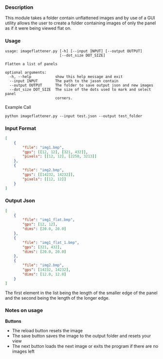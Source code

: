 ### Description

This module takes a folder contain unflattened images and by use of a GUI utility
allows the user to create a folder containing images of only the panel as if it
were being viewed flat on.

### Usage
```
usage: imageflattener.py [-h] [--input INPUT] [--output OUTPUT]
                         [--dot_size DOT_SIZE]

Flatten a list of panels

optional arguments:
  -h, --help           show this help message and exit
  --input INPUT        The path to the jason contain
  --output OUTPUT      The folder to save output json and new images
  --dot_size DOT_SIZE  The size of the dots used to mark and select panel
                       corners.
```

Example Call

```python imageflattener.py --input test.json --output test_folder```


### Input Format
```json
[
    {
        "file": "img1.bmp",
        "gps": [[12, 12], [321, 432]],
        "pixels": [[12, 12], [2250, 3213]]
    },
    {
        "file": "img2.bmp",
        "gps": [[14232, 14232]],
        "pixels": [[12, 12]]
    }
] 
```

### Output Json

```json
[
    {
        "file": "img1_flat.bmp",
        "gps": [12, 12],
        "dims": [20.0, 20.0]
    },
    {
        "file": "img1_flat_1.bmp",
        "gps": [321, 432],
        "dims": [20.0, 20.0]
    },
    {
        "file": "img2.bmp",
        "gps": [14232, 14232],
        "dims": [12.0, 12.0]
    }
] 
```

The first element in the list being the length of the smaller edge of the panel
and the second being the length of the longer edge.


### Notes on usage

**Buttons**
- The reload button resets the image
- The save button saves the image to the output folder and resets your view
- The next button loads the next image or exits the program if there are no images left
